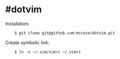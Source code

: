 #dotvim
===
Installation:

        $ git clone git@github.com:msrose/dotvim.git

Create symbolic link:

        $ ln -s ~/.vim/vimrc ~/.vimrc
